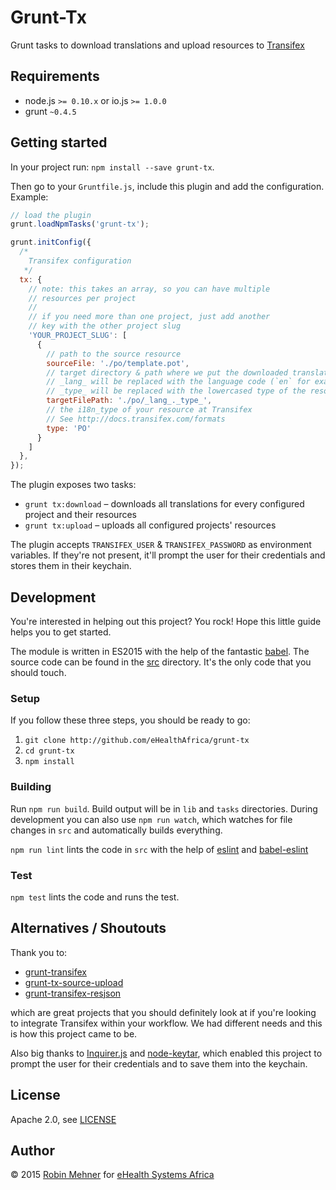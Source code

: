 # Grunt-Tx

Grunt tasks to download translations and upload resources to [Transifex](https://www.transifex.com)

## Requirements

* node.js `>= 0.10.x` or io.js `>= 1.0.0`
* grunt `~0.4.5`

## Getting started

In your project run: `npm install --save grunt-tx`.

Then go to your `Gruntfile.js`, include this plugin and add the configuration. Example:

```javascript
// load the plugin
grunt.loadNpmTasks('grunt-tx');

grunt.initConfig({
  /*
    Transifex configuration
   */
  tx: {
    // note: this takes an array, so you can have multiple
    // resources per project
    //
    // if you need more than one project, just add another
    // key with the other project slug
    'YOUR_PROJECT_SLUG': [
      {
        // path to the source resource
        sourceFile: './po/template.pot',
        // target directory & path where we put the downloaded translations to
        // _lang_ will be replaced with the language code (`en` for example)
        // _type_ will be replaced with the lowercased type of the resource (`po` for example)
        targetFilePath: './po/_lang_._type_',
        // the i18n_type of your resource at Transifex
        // See http://docs.transifex.com/formats
        type: 'PO'
      }
    ]
  },
});
```

The plugin exposes two tasks:

- `grunt tx:download` – downloads all translations for every configured project and their resources
- `grunt tx:upload` – uploads all configured projects' resources

The plugin accepts `TRANSIFEX_USER` & `TRANSIFEX_PASSWORD` as environment variables. If they're not present, it'll prompt the user for their credentials and stores them in their keychain.

## Development

You're interested in helping out this project? You rock! Hope this little guide helps you to get started.

The module is written in ES2015 with the help of the fantastic [babel](https://babeljs.io). The source code can be found in the [src](src/) directory. It's the only code that you should touch.

### Setup

If you follow these three steps, you should be ready to go:

1. `git clone http://github.com/eHealthAfrica/grunt-tx`
2. `cd grunt-tx`
3. `npm install`

### Building

Run `npm run build`. Build output will be in `lib` and `tasks` directories. During development you can also use `npm run watch`, which watches for file changes in `src` and automatically builds everything.

`npm run lint` lints the code in `src` with the help of [eslint](http://eslint.org) and [babel-eslint](https://github.com/babel/babel-eslint)

### Test

`npm test` lints the code and runs the test.

## Alternatives / Shoutouts

Thank you to:

- [grunt-transifex](https://github.com/erasys/grunt-transifex)
- [grunt-tx-source-upload](https://github.com/CoursePark/grunt-tx-source-upload)
- [grunt-transifex-resjson](https://github.com/futurice/grunt-transifex-resjson)

which are great projects that you should definitely look at if you're looking to integrate Transifex within your workflow. We had different needs and this is how this project came to be.

Also big thanks to [Inquirer.js](https://github.com/SBoudrias/Inquirer.js) and [node-keytar](https://github.com/atom/node-keytar), which enabled this project to prompt the user for their credentials and to save them into the keychain.

## License

Apache 2.0, see [LICENSE](/LICENSE)

## Author

© 2015 [Robin Mehner](http://coding-robin.de) for [eHealth Systems Africa](http://ehealthafrica.org)
